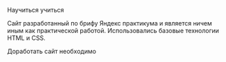Научиться учиться

Сайт разработанный по брифу Яндекс практикума и является ничем иным как практической работой.
Использовались базовые технологии HTML и CSS.

Доработать сайт необходимо